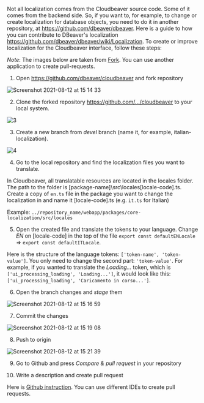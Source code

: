 Not all localization comes from the Cloudbeaver source code. Some of it comes from the backend side. So, if you want to, for example, to change or create localization for database objects, you need to do it in another repository, at https://github.com/dbeaver/dbeaver. Here is a guide to how you can contribute to DBeaver's localization https://github.com/dbeaver/dbeaver/wiki/Localization.   To create or improve localization for the Cloudbeaver interface, follow these steps:

_Note_: The images below are taken from [Fork](https://git-fork.com/). You can use another application to create pull-requests.

1. Open https://github.com/dbeaver/cloudbeaver and fork repository

![Screenshot 2021-08-12 at 15 14 33](https://user-images.githubusercontent.com/51405061/129194932-622192b0-a718-4575-ba8d-b4c526293932.png)

2. Clone the forked repository https://github.com/.../cloudbeaver to your local system.


![3](https://user-images.githubusercontent.com/51405061/128645747-5d9ebd7b-1a3f-4357-adf0-01b2b82a6299.png)

3. Create a new branch from _devel_ branch (name it, for example, italian-localization).

![4](https://user-images.githubusercontent.com/51405061/128645746-9581157f-3baa-44c7-a6b3-a25a2aa992b5.png)

4. Go to the local repository and find the localization files you want to translate.

In Cloudbeaver, all translatable resources are located in the locales folder. The path to the folder is [package-name]\src\locales\[locale-code].ts.<br/>
Create a copy of `en.ts` file in the package you want to change the localization in and name it [locale-code].ts (e.g. `it.ts` for Italian)

Example: `../repository_name/webapp/packages/core-localization/src/locales`

5. Open the created file and translate the tokens to your language. Change _EN_ on [locale-code] in the top of the file `export const defaultENLocale` => `export const defaultITLocale`.

Here is the structure of the language tokens: `['token-name', 'token-value']`. You only need to change the second part: `'token-value'`. For example, if you wanted to translate the _Loading..._ token, which is `['ui_processing_loading', 'Loading...']`, it would look like this: `['ui_processing_loading', 'Caricamento in corso...']`. 

6. Open the branch changes and _stage_ them

![Screenshot 2021-08-12 at 15 16 59](https://user-images.githubusercontent.com/51405061/129195225-f18201dc-4323-43cb-b521-eb7a48d18152.png)

7. Commit the changes

![Screenshot 2021-08-12 at 15 19 08](https://user-images.githubusercontent.com/51405061/129195517-dfc52cef-e9a2-46d1-81a5-4e176f5265ac.png)

8. Push to origin

![Screenshot 2021-08-12 at 15 21 39](https://user-images.githubusercontent.com/51405061/129195949-f78f9be0-1631-4a19-840c-265a1e1e1292.png)

9. Go to Github and press _Compare & pull request_ in your repository

10. Write a description and create pull request

Here is [Github instruction](https://docs.github.com/en/github/collaborating-with-pull-requests/proposing-changes-to-your-work-with-pull-requests/creating-a-pull-request-from-a-fork). You can use different IDEs to create pull requests.
